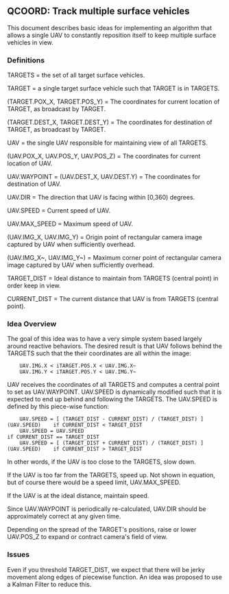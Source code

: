 ## QCOORD: Track multiple surface vehicles

This document describes basic ideas for implementing an algorithm that allows a single UAV to constantly reposition itself to keep multiple surface vehicles in view.


### Definitions

TARGETS = the set of all target surface vehicles.

TARGET = a single target surface vehicle such that TARGET is in TARGETS.

(TARGET.POX_X, TARGET.POS_Y) = The coordinates for current location of TARGET, as broadcast by TARGET.

(TARGET.DEST_X, TARGET.DEST_Y) = The coordinates for destination of TARGET, as broadcast by TARGET.

UAV = the single UAV responsible for maintaining view of all TARGETS.

(UAV.POX_X, UAV.POS_Y, UAV.POS_Z) = The coordinates for current location of UAV.

UAV.WAYPOINT = (UAV.DEST_X, UAV.DEST.Y) = The coordinates for destination of UAV.

UAV.DIR = The direction that UAV is facing within [0,360) degrees.

UAV.SPEED = Current speed of UAV.

UAV.MAX_SPEED = Maximum speed of UAV.

(UAV.IMG_X, UAV.IMG_Y) = Origin point of rectangular camera image captured by UAV when sufficiently overhead.

(UAV.IMG_X~, UAV.IMG_Y~) = Maximum corner point of rectangular camera image captured by UAV when sufficiently overhead.

TARGET_DIST = Ideal distance to maintain from TARGETS (central point) in order keep in view.

CURRENT_DIST = The current distance that UAV is from TARGETS (central point).

### Idea Overview

The goal of this idea was to have a very simple system based largely around reactive behaviors. 
The desired result is that UAV follows behind the TARGETS such that the their coordinates are all within the image:

		UAV.IMG.X < iTARGET.POS.X < UAV.IMG.X~ 
		UAV.IMG.Y < iTARGET.POS.Y < UAV.IMG.Y~ 

UAV receives the coordinates of all TARGETS and computes a central point to set as UAV.WAYPOINT.
UAV.SPEED is dynamically modified such that it is expected to end up behind and following the TARGETS.
The UAV.SPEED is defined by this piece-wise function:

		UAV.SPEED = [ (TARGET_DIST - CURRENT_DIST) / (TARGET_DIST) ] (UAV.SPEED)    if CURRENT_DIST < TARGET_DIST
		UAV.SPEED = UAV.SPEED                                                       if CURRENT_DIST == TARGET_DIST
		UAV.SPEED = [ (TARGET_DIST + CURRENT_DIST) / (TARGET_DIST) ] (UAV.SPEED)    if CURRENT_DIST > TARGET_DIST

In other words, if the UAV is too close to the TARGETS, slow down.

If the UAV is too far from the TARGETS, speed up. Not shown in equation, but of course there would be a speed limit, UAV.MAX_SPEED.

If the UAV is at the ideal distance, maintain speed. 

Since UAV.WAYPOINT is periodically re-calculated, UAV.DIR should be approximately correct at any given time. 

Depending on the spread of the TARGET's positions, raise or lower UAV.POS_Z to expand or contract camera's field of view. 

### Issues

Even if you threshold TARGET_DIST, we expect that there will be jerky movement along edges of piecewise function. 
An idea was proposed to use a Kalman Filter to reduce this.
